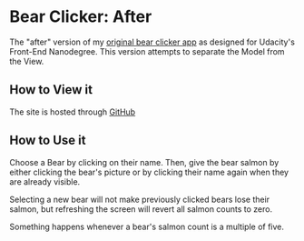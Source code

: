 # Bear Clicker: After

The "after" version of my [original bear clicker app](https://angelaroth.github.io/bear-clicker/) as designed for Udacity's Front-End Nanodegree. This version attempts to separate the Model from the View.

## How to View it

The site is hosted through [GitHub](https://angelaroth.github.io/bear-clicker-revised/)

## How to Use it

Choose a Bear by clicking on their name. Then, give the bear salmon by either clicking the bear's picture or by clicking their name again when they are already visible.

Selecting a new bear will not make previously clicked bears lose their salmon, but refreshing the screen will revert all salmon counts to zero.

Something happens whenever a bear's salmon count is a multiple of five.
